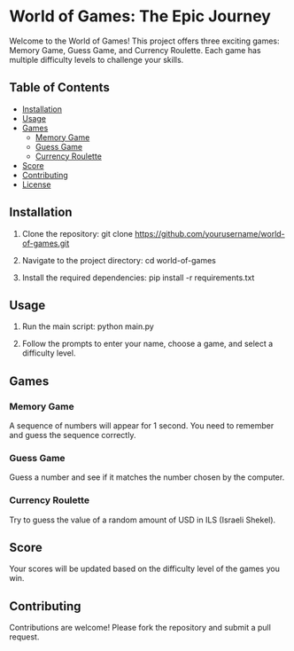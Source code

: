 # World of Games: The Epic Journey

Welcome to the World of Games! This project offers three exciting games: Memory Game, Guess Game, and Currency Roulette. Each game has multiple difficulty levels to challenge your skills.

## Table of Contents

- [Installation](#installation)
- [Usage](#usage)
- [Games](#games)
  - [Memory Game](#memory-game)
  - [Guess Game](#guess-game)
  - [Currency Roulette](#currency-roulette)
- [Score](#score)
- [Contributing](#contributing)
- [License](#license)

## Installation

1. Clone the repository:
    git clone https://github.com/yourusername/world-of-games.git
   
2. Navigate to the project directory:
    cd world-of-games
   
3. Install the required dependencies:
    pip install -r requirements.txt
 

## Usage

1. Run the main script:
    python main.py
   
3. Follow the prompts to enter your name, choose a game, and select a difficulty level.

## Games

### Memory Game

A sequence of numbers will appear for 1 second. You need to remember and guess the sequence correctly.

### Guess Game

Guess a number and see if it matches the number chosen by the computer.

### Currency Roulette

Try to guess the value of a random amount of USD in ILS (Israeli Shekel).

## Score

Your scores will be updated based on the difficulty level of the games you win.

## Contributing

Contributions are welcome! Please fork the repository and submit a pull request.
